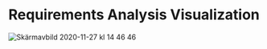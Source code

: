 # Requirements Analysis Visualization

![Skärmavbild 2020-11-27 kl  14 46 46](https://user-images.githubusercontent.com/17704815/100455714-74b77900-30bf-11eb-965c-f52fb17f5c06.png)
